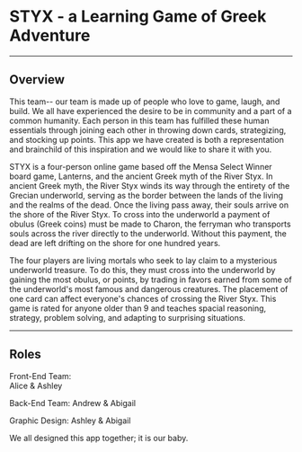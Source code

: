 # STYX - a Learning Game of Greek Adventure
------

## Overview
This team-- our team is made up of people who love to game, laugh, and build. We all have experienced the desire to be in community and a part of a common humanity. Each person in this team has fulfilled these human essentials through joining each other in throwing down cards, strategizing, and stocking up points. This app we have created is both a representation and brainchild of this inspiration and we would like to share it with you. 

STYX is a four-person online game based off the Mensa Select Winner board game, Lanterns, and the ancient Greek myth of the River Styx.  In ancient Greek myth, the River Styx winds its way through the entirety of the Grecian underworld, serving as the border between the lands of the living and the realms of the dead. Once the living pass away, their souls arrive on the shore of the River Styx. To cross into the underworld a payment of obulus (Greek coins) must be made to Charon, the ferryman who transports souls across the river directly to the underworld. Without this payment, the dead are left drifting on the shore for one hundred years. 

The four players are living mortals who seek to lay claim to a mysterious underworld treasure. To do this, they must cross into the underworld by gaining the most obulus, or points, by trading in favors earned from some of the underworld's most famous and dangerous creatures. The placement of one card can affect everyone's chances of crossing the River Styx. This game is rated for anyone older than 9 and teaches spacial reasoning, strategy, problem solving, and adapting to surprising situations.

------
## Roles
Front-End Team:  
Alice & Ashley

Back-End Team:
Andrew & Abigail

Graphic Design:
Ashley & Abigail

We all designed this app together; it is our baby.
